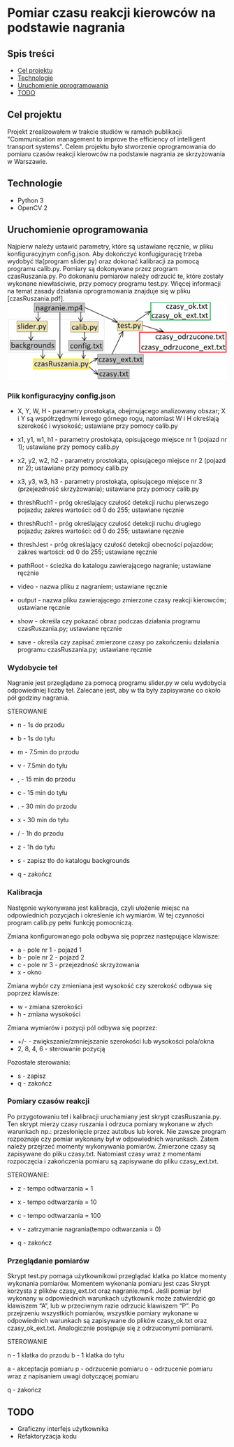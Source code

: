 

# Pomiar czasu reakcji kierowców na podstawie nagrania

## Spis treści
* [Cel projektu](#cel-projektu)
* [Technologie](#technologie)
* [Uruchomienie oprogramowania](#uruchomienie-oprogramowania)
* [TODO](#todo)

## Cel projektu
Projekt zrealizowałem w trakcie studiów w ramach publikacji "Communication management to improve the efficiency of intelligent transport systems". Celem projektu było stworzenie oprogramowania do pomiaru czasów reakcji kierowców na podstawie nagrania ze skrzyżowania w Warszawie.

## Technologie
* Python 3
* OpenCV 2

## Uruchomienie oprogramowania
Najpierw należy ustawić parametry, które są ustawiane ręcznie, w pliku konfiguracyjnym config.json. Aby dokończyć konfugigurację trzeba wydobyć tła(program slider.py) oraz dokonać kalibracji za pomocą programu calib.py. Pomiary są dokonywane przez program czasRuszania.py. Po dokonaniu pomiarów należy odrzucić te, które zostały wykonane niewłaściwie, przy pomocy programu test.py. Więcej informacji na temat zasady działania oprogramowania znajduje się w pliku [czasRuszania.pdf].
![postepowanie](images/czasRuszaniaSchemat.png "Sposób postępowania prowadzący do otrzymania pomiarów czasów ruszania")
### Plik konfiguracyjny config.json
* X, Y, W, H - parametry prostokąta, obejmującego analizowany obszar; X i Y są współrzędnymi lewego górnego rogu, natomiast W i H określają szerokość i wysokość; ustawiane przy pomocy calib.py
* x1, y1, w1, h1 - parametry prostokąta, opisującego miejsce nr 1 (pojazd nr 1); ustawiane przy pomocy calib.py
* x2, y2, w2, h2 - parametry prostokąta, opisującego miejsce nr 2 (pojazd nr 2); ustawiane przy pomocy calib.py
* x3, y3, w3, h3 - parametry prostokąta, opisującego miejsce nr 3 (przejezdność skrzyżowania); ustawiane przy pomocy calib.py

* threshRuch1 - próg określający czułość detekcji ruchu pierwszego pojazdu; zakres wartości: od 0 do 255; ustawiane ręcznie
* threshRuch1 - próg określający czułość detekcji ruchu drugiego pojazdu; zakres wartości: od 0 do 255; ustawiane ręcznie
* threshJest - próg określający czułość detekcji obecności pojazdów; zakres wartości: od 0 do 255; ustawiane ręcznie

* pathRoot - ścieżka do katalogu zawierającego nagranie; ustawiane ręcznie
* video - nazwa pliku z nagraniem; ustawiane ręcznie
* output - nazwa pliku zawierającego zmierzone czasy reakcji kierowców; ustawiane ręcznie

* show - określa czy pokazać obraz podczas działania programu czasRuszania.py; ustawiane ręcznie
* save - określa czy zapisać zmierzone czasy po zakończeniu działania programu czasRuszania.py; ustawiane ręcznie

### Wydobycie teł
Nagranie jest przeglądane za pomocą programu slider.py w celu wydobycia odpowiedniej liczby teł. Zalecane jest, aby w tła były zapisywane co około pół godziny nagrania.

STEROWANIE
* n - 1s do przodu
* b - 1s do tyłu
* m - 7.5min do przodu
* v - 7.5min do tyłu
* , - 15 min do przodu
* c - 15 min do tyłu
* . - 30 min do przodu
* x - 30 min do tyłu
* / - 1h do przodu
* z - 1h do tyłu

* s - zapisz tło do katalogu backgrounds
* q - zakończ

### Kalibracja
Następnie wykonywana jest kalibracja, czyli ułożenie miejsc na odpowiednich pozycjach i określenie ich wymiarów. W tej czynności program calib.py pełni funkcję pomocniczą.

Zmiana konfigurowanego pola odbywa się poprzez następujące klawisze:

* a - pole nr 1 - pojazd 1
* b - pole nr 2 - pojazd 2
* c - pole nr 3 - przejezdność skrzyżowania
* x - okno

Zmiana wybór czy zmieniana jest wysokość czy szerokość odbywa się poprzez klawisze:
* w - zmiana szerokości
* h - zmiana wysokości

Zmiana wymiarów i pozycji pól odbywa się poprzez:
* +/- - zwiększanie/zmniejszanie szerokości lub wysokości pola/okna
* 2, 8, 4, 6 - sterowanie pozycją

Pozostałe sterowania:
* s - zapisz
* q - zakończ

### Pomiary czasów reakcji
Po przygotowaniu teł i kalibracji uruchamiany jest skrypt czasRuszania.py. Ten skrypt mierzy czasy ruszania i odrzuca pomiary wykonane w złych warunkach np.: przesłonięcie przez  autobus lub korek. Nie zawsze program rozpoznaje czy pomiar wykonany był w odpowiednich warunkach. Zatem należy przejrzeć momenty wykonywania pomiarów. Zmierzone czasy są zapisywane do pliku czasy.txt. Natomiast czasy wraz z momentami rozpoczęcia i zakończenia pomiaru są zapisywane do pliku czasy_ext.txt.

STEROWANIE:

* z - tempo odtwarzania = 1
* x - tempo odtwarzania = 10
* c - tempo odtwarzania = 100
* v - zatrzymanie nagrania(tempo odtwarzania = 0)

* q - zakończ

### Przeglądanie pomiarów
Skrypt test.py pomaga użytkownikowi przeglądać klatka po klatce momenty wykonania pomiarów. Momentem wykonania pomiaru jest czas  Skrypt korzysta z plików czasy_ext.txt oraz nagranie.mp4. Jeśli pomiar był wykonany w odpowiednich warunkach użytkownik może zatwierdzić go klawiszem “A”, lub w przeciwnym razie odrzucić klawiszem “P”. Po przejrzeniu wszystkich pomiarów, wszystkie pomiary wykonane w odpowiednich warunkach są zapisywane do plików czasy_ok.txt oraz czasy_ok_ext.txt. Analogicznie postępuje się z odrzuconymi pomiarami.

STEROWANIE

n - 1 klatka do przodu
b - 1 klatka do tyłu

a - akceptacja pomiaru
p - odrzucenie pomiaru
o - odrzucenie pomiaru wraz z napisaniem uwagi dotyczącej pomiaru

q - zakończ

## TODO
* Graficzny interfejs użytkownika
* Refaktoryzacja kodu